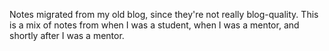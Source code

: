 Notes migrated from my old blog, since they're not really blog-quality. This is
a mix of notes from when I was a student, when I was a mentor, and shortly after
I was a mentor.
